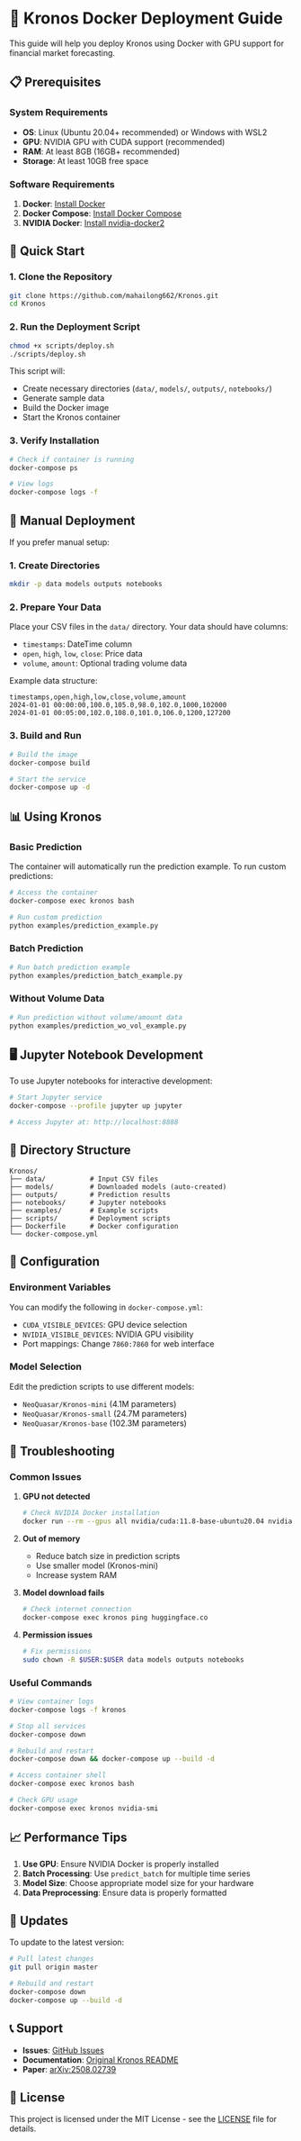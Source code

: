 # 🐳 Kronos Docker Deployment Guide

This guide will help you deploy Kronos using Docker with GPU support for financial market forecasting.

## 📋 Prerequisites

### System Requirements
- **OS**: Linux (Ubuntu 20.04+ recommended) or Windows with WSL2
- **GPU**: NVIDIA GPU with CUDA support (recommended)
- **RAM**: At least 8GB (16GB+ recommended)
- **Storage**: At least 10GB free space

### Software Requirements
1. **Docker**: [Install Docker](https://docs.docker.com/get-docker/)
2. **Docker Compose**: [Install Docker Compose](https://docs.docker.com/compose/install/)
3. **NVIDIA Docker**: [Install nvidia-docker2](https://docs.nvidia.com/datacenter/cloud-native/container-toolkit/install-guide.html)

## 🚀 Quick Start

### 1. Clone the Repository
```bash
git clone https://github.com/mahailong662/Kronos.git
cd Kronos
```

### 2. Run the Deployment Script
```bash
chmod +x scripts/deploy.sh
./scripts/deploy.sh
```

This script will:
- Create necessary directories (`data/`, `models/`, `outputs/`, `notebooks/`)
- Generate sample data
- Build the Docker image
- Start the Kronos container

### 3. Verify Installation
```bash
# Check if container is running
docker-compose ps

# View logs
docker-compose logs -f
```

## 🔧 Manual Deployment

If you prefer manual setup:

### 1. Create Directories
```bash
mkdir -p data models outputs notebooks
```

### 2. Prepare Your Data
Place your CSV files in the `data/` directory. Your data should have columns:
- `timestamps`: DateTime column
- `open`, `high`, `low`, `close`: Price data
- `volume`, `amount`: Optional trading volume data

Example data structure:
```csv
timestamps,open,high,low,close,volume,amount
2024-01-01 00:00:00,100.0,105.0,98.0,102.0,1000,102000
2024-01-01 00:05:00,102.0,108.0,101.0,106.0,1200,127200
```

### 3. Build and Run
```bash
# Build the image
docker-compose build

# Start the service
docker-compose up -d
```

## 📊 Using Kronos

### Basic Prediction
The container will automatically run the prediction example. To run custom predictions:

```bash
# Access the container
docker-compose exec kronos bash

# Run custom prediction
python examples/prediction_example.py
```

### Batch Prediction
```bash
# Run batch prediction example
python examples/prediction_batch_example.py
```

### Without Volume Data
```bash
# Run prediction without volume/amount data
python examples/prediction_wo_vol_example.py
```

## 🖥️ Jupyter Notebook Development

To use Jupyter notebooks for interactive development:

```bash
# Start Jupyter service
docker-compose --profile jupyter up jupyter

# Access Jupyter at: http://localhost:8888
```

## 📁 Directory Structure

```
Kronos/
├── data/           # Input CSV files
├── models/         # Downloaded models (auto-created)
├── outputs/        # Prediction results
├── notebooks/      # Jupyter notebooks
├── examples/       # Example scripts
├── scripts/        # Deployment scripts
├── Dockerfile      # Docker configuration
└── docker-compose.yml
```

## 🔧 Configuration

### Environment Variables
You can modify the following in `docker-compose.yml`:

- `CUDA_VISIBLE_DEVICES`: GPU device selection
- `NVIDIA_VISIBLE_DEVICES`: NVIDIA GPU visibility
- Port mappings: Change `7860:7860` for web interface

### Model Selection
Edit the prediction scripts to use different models:
- `NeoQuasar/Kronos-mini` (4.1M parameters)
- `NeoQuasar/Kronos-small` (24.7M parameters)
- `NeoQuasar/Kronos-base` (102.3M parameters)

## 🐛 Troubleshooting

### Common Issues

1. **GPU not detected**
   ```bash
   # Check NVIDIA Docker installation
   docker run --rm --gpus all nvidia/cuda:11.8-base-ubuntu20.04 nvidia-smi
   ```

2. **Out of memory**
   - Reduce batch size in prediction scripts
   - Use smaller model (Kronos-mini)
   - Increase system RAM

3. **Model download fails**
   ```bash
   # Check internet connection
   docker-compose exec kronos ping huggingface.co
   ```

4. **Permission issues**
   ```bash
   # Fix permissions
   sudo chown -R $USER:$USER data models outputs notebooks
   ```

### Useful Commands

```bash
# View container logs
docker-compose logs -f kronos

# Stop all services
docker-compose down

# Rebuild and restart
docker-compose down && docker-compose up --build -d

# Access container shell
docker-compose exec kronos bash

# Check GPU usage
docker-compose exec kronos nvidia-smi
```

## 📈 Performance Tips

1. **Use GPU**: Ensure NVIDIA Docker is properly installed
2. **Batch Processing**: Use `predict_batch` for multiple time series
3. **Model Size**: Choose appropriate model size for your hardware
4. **Data Preprocessing**: Ensure data is properly formatted

## 🔄 Updates

To update to the latest version:

```bash
# Pull latest changes
git pull origin master

# Rebuild and restart
docker-compose down
docker-compose up --build -d
```

## 📞 Support

- **Issues**: [GitHub Issues](https://github.com/mahailong662/Kronos/issues)
- **Documentation**: [Original Kronos README](https://github.com/shiyu-coder/Kronos)
- **Paper**: [arXiv:2508.02739](https://arxiv.org/abs/2508.02739)

## 📄 License

This project is licensed under the MIT License - see the [LICENSE](LICENSE) file for details.